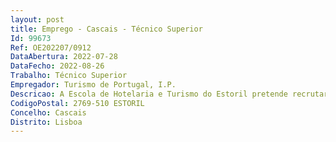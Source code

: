 ```yaml
--- 
layout: post
title: Emprego - Cascais - Técnico Superior
Id: 99673
Ref: OE202207/0912
DataAbertura: 2022-07-28
DataFecho: 2022-08-26
Trabalho: Técnico Superior
Empregador: Turismo de Portugal, I.P.
Descricao: A Escola de Hotelaria e Turismo do Estoril pretende recrutar um técnico superior, em regime de mobilidade interna, para o desempenho das seguintes funções   Prestar apoio técnico na gestão administrativa, financeira e orçamental   Assegurar o funcionamento da secretaria de alunos   Assegurar a receção, registo, classificação, distribuição e expedição de toda a documentação   Acompanhar os processos de aquisição de bens e serviços, que devam ser tramitados pela escola   Proceder à classificação dos documentos de despesa e efetuar os registos contabilísticos da escola, respeitando as orientações técnicas e os princípios e regras financeiros e contabilísticos definidos   Fornecer elementos para a elaboração da componente financeira dos dossiers da candidatura, de execução e de resultados, relativos aos fundos comunitários e de outras fontes extraordinárias de financiamento   Assegurar a faturação, cobrança e controlo das vendas de bens e serviços   Assegurar a tesouraria (arrecadação de receita e pagamento de despesa) através do fundo de maneio   Organizar e manter atualizados os processos individuais, garantindo a confidencialidade dos dadosregistados, em articulação com a Direção de Recursos Humanos (serviços centrais)   Fornecer os elementos necessários para a elaboração do relatório de acompanhamento da execução  financeira da escola e do respetivo agrupamento formativo de zona, produzindo uma análise da execução dos orçamentos e do grau de cumprimento de objetivos de racionalidade e de eficácia e eficiência degestão previamente definidos, bem como uma avaliação e identificação prospetiva de potenciais desvios   Organizar, executar e manter atualizado o inventário e o arquivo, em articulação com os serviços centrais do Turismo de Portugal, I. P., competentes na matéria   Exercer as demais competências que se mostrem necessárias para assegurar o normal funcionamento da escola e cuja execução seja determinada pelo diretor.
CodigoPostal: 2769-510 ESTORIL
Concelho: Cascais
Distrito: Lisboa
--- 
```


